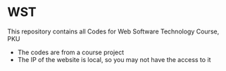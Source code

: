 # WST
This repository contains all Codes for Web Software Technology Course, PKU
* The codes are from a course project
* The IP of the website is local, so you may not have the access to it

